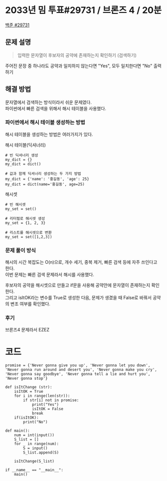# 2033년 밈 투표#29731 / 브론즈 4 / 20분
[백준 #29731](https://www.acmicpc.net/problem/29731)

## 문제 설명

> 입력한 문자열이 후보자의 공약에 존재하는지 확인하기 (검색하기)

주어진 문장 중 하나라도 공약과 일치하지 않는다면 "Yes", 모두 일치한다면 "No" 출력하기

## 해결 방법

문자열에서 검색하는 방식이라서 쉬운 문제였다.<br>
파이썬에서 빠른 검색을 위해서 해시 테이블을 사용했다.

### 파이썬에서 해시 테이블 생성하는 방법

해시 테이블을 생성하는 방법은 여러가지가 있다.

해시 테이블(딕셔너리)
```
# 빈 딕셔너리 생성
my_dict = {}
my_dict = dict()

# 값과 함께 딕셔너리 생성하는 두 가지 방법
my_dict = {'name': '홍길동', 'age': 25}
my_dict = dict(name='홍길동', age=25)
```

해시셋
```
# 빈 해시셋
my_set = set()

# 리터럴로 해시셋 생성
my_set = {1, 2, 3}

# 리스트를 해시셋으로 변환
my_set = set([1,2,3])
```

### 문제 풀이 방식

해시의 시간 복잡도는 O(n)으로, 개수 세기, 중복 제거, 빠른 검색 등에 자주 쓰인다고 한다.<br>
이번 문제는 빠른 검색 문제라서 해시를 사용했다.

후보자의 공약을 해시셋으로 만들고 if문을 사용해 공약안에 문자열이 존재하는지 확인한다.<br>
그리고 isItOK라는 변수를 True로 생성한 다음, 문제가 생겼을 때 False로 바꿔서 공약의 변조 여부를 확인했다.

### 후기

브론즈4 문제라서 EZEZ

# 코드

```
promise = {'Never gonna give you up', 'Never gonna let you down', 'Never gonna run around and desert you', 'Never gonna make you cry', 'Never gonna say goodbye', 'Never gonna tell a lie and hurt you', 'Never gonna stop'}

def isItChange (str):
    isItOK = True
    for i in range(len(str)):
        if str[i] not in promise:
            print("Yes")
            isItOK = False
            break
    if(isItOK):
        print("No")

def main():
    num = int(input())
    S_list = []
    for _ in range(num):
        S = input()
        S_list.append(S)
    
    isItChange(S_list)

if __name__ == "__main__":
    main()
```

